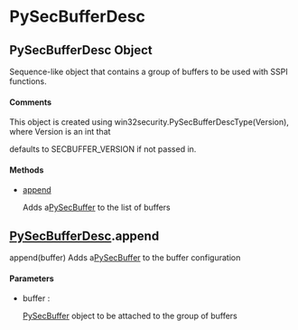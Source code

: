 # PySecBufferDesc

## PySecBufferDesc Object



Sequence-like object that contains a group of buffers to be used with SSPI functions\.

#### Comments


This object is created using win32security\.PySecBufferDescType\(Version\), where Version is an int that 

defaults to SECBUFFER\_VERSION if not passed in\.

#### Methods


  - [append](PySecBufferDesc.md#pysecbufferdescappend)

    Adds a[PySecBuffer](#pysecbuffer) to the list of buffers&nbsp;

## [PySecBufferDesc](#pysecbufferdesc)\.append

append\(buffer\)
Adds a[PySecBuffer](#pysecbuffer) to the buffer configuration

#### Parameters


  - buffer :

    [PySecBuffer](#pysecbuffer) object to be attached to the group of buffers